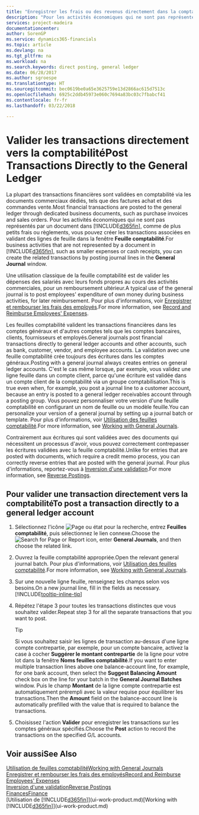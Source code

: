 ```yaml
---
title: "Enregistrer les frais ou des revenus directement dans la comptabilité| Microsoft Docs"
description: "Pour les activités économiques qui ne sont pas représentés par un document, comme de plus petits frais ou règlements, vous pouvez créer les transactions associées en validant des lignes de feuille dans la fenêtre Feuille comptabilité."
services: project-madeira
documentationcenter: 
author: SorenGP
ms.service: dynamics365-financials
ms.topic: article
ms.devlang: na
ms.tgt_pltfrm: na
ms.workload: na
ms.search.keywords: direct posting, general ledger
ms.date: 06/28/2017
ms.author: sgroespe
ms.translationtype: HT
ms.sourcegitcommit: bec0619be0a65e3625759e13d2866ac615d7513c
ms.openlocfilehash: 6925c2ddb45973e060c7694a83bc03c7fbabcf41
ms.contentlocale: fr-fr
ms.lasthandoff: 03/22/2018

---
```

# <a name="post-transactions-directly-to-the-general-ledger"></a><span data-ttu-id="2e8e0-103">Valider les transactions directement vers la comptabilité</span><span class="sxs-lookup"><span data-stu-id="2e8e0-103">Post Transactions Directly to the General Ledger</span></span>
<span data-ttu-id="2e8e0-104">La plupart des transactions financières sont validées en comptabilité via les documents commerciaux dédiés, tels que des factures achat et des commandes vente.</span><span class="sxs-lookup"><span data-stu-id="2e8e0-104">Most financial transactions are posted to the general ledger through dedicated business documents, such as purchase invoices and sales orders.</span></span> <span data-ttu-id="2e8e0-105">Pour les activités économiques qui ne sont pas représentés par un document dans [!INCLUDE[d365fin](includes/d365fin_md.md)], comme de plus petits frais ou règlements, vous pouvez créer les transactions associées en validant des lignes de feuille dans la fenêtre **Feuille comptabilité**.</span><span class="sxs-lookup"><span data-stu-id="2e8e0-105">For business activities that are not represented by a document in [!INCLUDE[d365fin](includes/d365fin_md.md)], such as smaller expenses or cash receipts, you can create the related transactions by posting journal lines in the **General Journal** window.</span></span>

<span data-ttu-id="2e8e0-106">Une utilisation classique de la feuille comptabilité est de valider les dépenses des salariés avec leurs fonds propres au cours des activités commerciales, pour un remboursement ultérieur.</span><span class="sxs-lookup"><span data-stu-id="2e8e0-106">A typical use of the general journal is to post employees' expenditure of own money during business activities, for later reimbursement.</span></span> <span data-ttu-id="2e8e0-107">Pour plus d'informations, voir [Enregistrer et rembourser les frais des employés](finance-how-record-reimburse-employee-expenses.md).</span><span class="sxs-lookup"><span data-stu-id="2e8e0-107">For more information, see [Record and Reimburse Employees' Expenses](finance-how-record-reimburse-employee-expenses.md).</span></span>

<span data-ttu-id="2e8e0-108">Les feuilles comptabilité valident les transactions financières dans les comptes généraux et d'autres comptes tels que les comptes bancaires, clients, fournisseurs et employés.</span><span class="sxs-lookup"><span data-stu-id="2e8e0-108">General journals post financial transactions directly to general ledger accounts and other accounts, such as bank, customer, vendor, and employee accounts.</span></span> <span data-ttu-id="2e8e0-109">La validation avec une feuille comptabilité crée toujours des écritures dans les comptes généraux.</span><span class="sxs-lookup"><span data-stu-id="2e8e0-109">Posting with a general journal always creates entries on general ledger accounts.</span></span> <span data-ttu-id="2e8e0-110">C'est le cas même lorsque, par exemple, vous validez une ligne feuille dans un compte client, parce qu'une écriture est validée dans un compte client de la comptabilité via un groupe comptabilisation.</span><span class="sxs-lookup"><span data-stu-id="2e8e0-110">This is true even when, for example, you post a journal line to a customer account, because an entry is posted to a general ledger receivables account through a posting group.</span></span> <span data-ttu-id="2e8e0-111">Vous pouvez personnaliser votre version d'une feuille comptabilité en configurant un nom de feuille ou un modèle feuille.</span><span class="sxs-lookup"><span data-stu-id="2e8e0-111">You can personalize your version of a general journal by setting up a journal batch or template.</span></span> <span data-ttu-id="2e8e0-112">Pour plus d'informations, voir [Utilisation des feuilles comptabilité](ui-work-general-journals.md).</span><span class="sxs-lookup"><span data-stu-id="2e8e0-112">For more information, see [Working with General Journals](ui-work-general-journals.md).</span></span>

<span data-ttu-id="2e8e0-113">Contrairement aux écritures qui sont validées avec des documents qui nécessitent un processus d'avoir, vous pouvez correctement contrepasser les écritures validées avec la feuille comptabilité.</span><span class="sxs-lookup"><span data-stu-id="2e8e0-113">Unlike for entries that are posted with documents, which require a credit memo process, you can correctly reverse entries that are posted with the general journal.</span></span> <span data-ttu-id="2e8e0-114">Pour plus d'informations, reportez-vous à [Inversion d'une validation](finance-how-reverse-journal-posting.md).</span><span class="sxs-lookup"><span data-stu-id="2e8e0-114">For more information, see [Reverse Postings](finance-how-reverse-journal-posting.md).</span></span>

## <a name="to-post-a-transaction-directly-to-a-general-ledger-account"></a><span data-ttu-id="2e8e0-115">Pour valider une transaction directement vers la comptabilité</span><span class="sxs-lookup"><span data-stu-id="2e8e0-115">To post a transaction directly to a general ledger account</span></span>
1. <span data-ttu-id="2e8e0-116">Sélectionnez l'icône ![Page ou état pour la recherche](media/ui-search/search_small.png "Page ou état pour la recherche"), entrez **Feuilles comptabilité**, puis sélectionnez le lien connexe.</span><span class="sxs-lookup"><span data-stu-id="2e8e0-116">Choose the ![Search for Page or Report](media/ui-search/search_small.png "Search for Page or Report icon") icon, enter **General Journals**, and then choose the related link.</span></span>
2. <span data-ttu-id="2e8e0-117">Ouvrez la feuille comptabilité appropriée.</span><span class="sxs-lookup"><span data-stu-id="2e8e0-117">Open the relevant general journal batch.</span></span> <span data-ttu-id="2e8e0-118">Pour plus d'informations, voir [Utilisation des feuilles comptabilité](ui-work-general-journals.md).</span><span class="sxs-lookup"><span data-stu-id="2e8e0-118">For more information, see [Working with General Journals](ui-work-general-journals.md).</span></span>
3. <span data-ttu-id="2e8e0-119">Sur une nouvelle ligne feuille, renseignez les champs selon vos besoins.</span><span class="sxs-lookup"><span data-stu-id="2e8e0-119">On a new journal line, fill in the fields as necessary.</span></span> [!INCLUDE[tooltip-inline-tip](includes/tooltip-inline-tip_md.md)]    
4. <span data-ttu-id="2e8e0-120">Répétez l'étape 3 pour toutes les transactions distinctes que vous souhaitez valider.</span><span class="sxs-lookup"><span data-stu-id="2e8e0-120">Repeat step 3 for all the separate transactions that you want to post.</span></span>

    > [!TIP]  
    > <span data-ttu-id="2e8e0-121">Si vous souhaitez saisir les lignes de transaction au-dessus d'une ligne compte contrepartie, par exemple, pour un compte bancaire, activez la case à cocher **Suggérer le montant contrepartie** de la ligne pour votre lot dans la fenêtre **Noms feuilles comptabilité**.</span><span class="sxs-lookup"><span data-stu-id="2e8e0-121">If you want to enter multiple transaction lines above one balance-account line, for example, for one bank account, then select the **Suggest Balancing Amount** check box on the line for your batch in the **General Journal Batches** window.</span></span> <span data-ttu-id="2e8e0-122">Puis le champ **Montant** de la ligne compte contrepartie est automatiquement prérempli avec la valeur requise pour équilibrer les transactions.</span><span class="sxs-lookup"><span data-stu-id="2e8e0-122">Then the **Amount** field on the balance-account line is automatically prefilled with the value that is required to balance the transactions.</span></span>
5. <span data-ttu-id="2e8e0-123">Choisissez l'action **Valider** pour enregistrer les transactions sur les comptes généraux spécifiés.</span><span class="sxs-lookup"><span data-stu-id="2e8e0-123">Choose the **Post** action to record the transactions on the specified G/L accounts.</span></span>

## <a name="see-also"></a><span data-ttu-id="2e8e0-124">Voir aussi</span><span class="sxs-lookup"><span data-stu-id="2e8e0-124">See Also</span></span>
[<span data-ttu-id="2e8e0-125">Utilisation de feuilles comptabilité</span><span class="sxs-lookup"><span data-stu-id="2e8e0-125">Working with General Journals</span></span>](ui-work-general-journals.md)  
[<span data-ttu-id="2e8e0-126">Enregistrer et rembourser les frais des employés</span><span class="sxs-lookup"><span data-stu-id="2e8e0-126">Record and Reimburse Employees' Expenses</span></span>](finance-how-record-reimburse-employee-expenses.md)  
[<span data-ttu-id="2e8e0-127">Inversion d'une validation</span><span class="sxs-lookup"><span data-stu-id="2e8e0-127">Reverse Postings</span></span>](finance-how-reverse-journal-posting.md)  
[<span data-ttu-id="2e8e0-128">Finances</span><span class="sxs-lookup"><span data-stu-id="2e8e0-128">Finance</span></span>](finance.md)  
<span data-ttu-id="2e8e0-129">[Utilisation de [!INCLUDE[d365fin](includes/d365fin_md.md)]](ui-work-product.md)</span><span class="sxs-lookup"><span data-stu-id="2e8e0-129">[Working with [!INCLUDE[d365fin](includes/d365fin_md.md)]](ui-work-product.md)</span></span>  

